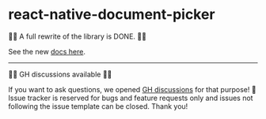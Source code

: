 # react-native-document-picker

📣📣 A full rewrite of the library is DONE. 📣📣

See the new [docs here](https://react-native-documents.github.io/).

---

🚧🚧 GH discussions available 🚧🚧

If you want to ask questions, we opened [GH discussions](https://github.com/rnmods/react-native-document-picker/discussions) for that purpose! 🤗 Issue tracker is reserved for bugs and feature requests only and issues not following the issue template can be closed. Thank you!
